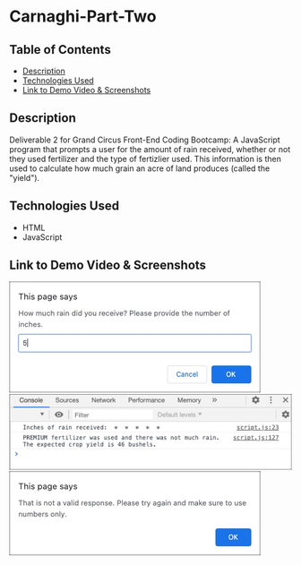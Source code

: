 # Carnaghi-Part-Two

## Table of Contents

- [Description](#description)
- [Technologies Used](#technologies-used)
- [Link to Demo Video & Screenshots](#link-to-demo-video-&-screenshots)

## Description

Deliverable 2 for Grand Circus Front-End Coding Bootcamp: A JavaScript program that prompts a user for the amount of rain received, whether or not they used fertilizer and the type of fertizlier used. This information is then used to calculate how much grain an acre of land produces (called the "yield").

## Technologies Used

- HTML
- JavaScript

## Link to Demo Video & Screenshots

![User Prompt](screenshots/user-prompt.jpg)  
![Console Log](screenshots/console-log.jpg)  
![Alert](screenshots/alert.jpg)

